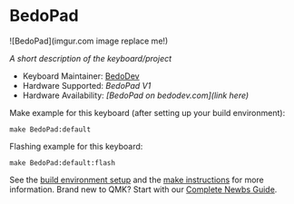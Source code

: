 # BedoPad

![BedoPad](imgur.com image replace me!)

*A short description of the keyboard/project*

* Keyboard Maintainer: [BedoDev](https://github.com/AXRAY23)
* Hardware Supported: *BedoPad V1*
* Hardware Availability: *[BedoPad on bedodev.com](link here)*

Make example for this keyboard (after setting up your build environment):

    make BedoPad:default

Flashing example for this keyboard:

    make BedoPad:default:flash

See the [build environment setup](https://docs.qmk.fm/#/getting_started_build_tools) and the [make instructions](https://docs.qmk.fm/#/getting_started_make_guide) for more information. Brand new to QMK? Start with our [Complete Newbs Guide](https://docs.qmk.fm/#/newbs).
